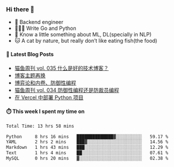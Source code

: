 ### Hi there 👋

- 🔧 Backend engineer
- 👨🏻‍💻 Write Go and Python
- 🔭 Know a little something about ML, DL(specially in NLP)
- 🐱 A cat by nature, but really don’t like eating fish(the food)

#### 📖 Latest Blog Posts
<!-- BLOG-POST-LIST:START -->
- [猫鱼周刊 vol. 035 什么是好的技术博客？](https://ameow.xyz/archives/weekly-035)
- [博客主题再换](https://ameow.xyz/archives/bo-ke-zhu-ti-zai-huan)
- [博弈论和内卷、防御性编程](https://ameow.xyz/archives/game-theory-and-involution-anti-layoff-programming)
- [猫鱼周刊 vol. 034 防御性编程还是防裁员编程](https://ameow.xyz/archives/weekly-034)
- [在 Vercel 中部署 Python 项目](https://ameow.xyz/archives/deploy-python-project-on-vercel)
<!-- BLOG-POST-LIST:END -->

#### ⏱️ This week I spent my time on
<!--START_SECTION:waka-->

```txt
Total Time: 13 hrs 58 mins

Python     8 hrs 16 mins   ██████████████▓░░░░░░░░░░   59.17 %
YAML       2 hrs 2 mins    ███▓░░░░░░░░░░░░░░░░░░░░░   14.56 %
Markdown   1 hrs 43 mins   ███░░░░░░░░░░░░░░░░░░░░░░   12.29 %
Text       1 hrs 4 mins    ██░░░░░░░░░░░░░░░░░░░░░░░   07.61 %
MySQL      0 hrs 20 mins   ▓░░░░░░░░░░░░░░░░░░░░░░░░   02.38 %
```

<!--END_SECTION:waka-->

<!--
**LeslieLeung/LeslieLeung** is a ✨ _special_ ✨ repository because its `README.md` (this file) appears on your GitHub profile.

Here are some ideas to get you started:

- 🔭 I’m currently working on ...
- 🌱 I’m currently learning ...
- 👯 I’m looking to collaborate on ...
- 🤔 I’m looking for help with ...
- 💬 Ask me about ...
- 📫 How to reach me: ...
- 😄 Pronouns: ...
- ⚡ Fun fact: ...
-->
